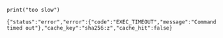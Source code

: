 ```ucm run#r3 lang="python" timeout="1ms"
print("too slow")
```

```ucm result#r3 for="r3"
{"status":"error","error":{"code":"EXEC_TIMEOUT","message":"Command timed out"},"cache_key":"sha256:z","cache_hit":false}